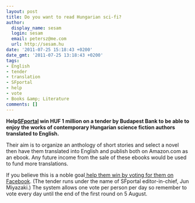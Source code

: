 ```yaml
---
layout: post
title: Do you want to read Hungarian sci-fi?
author:
  display_name: sesam
  login: sesam
  email: petersz@me.com
  url: http://sesam.hu
date: '2011-07-25 15:18:43 +0200'
date_gmt: '2011-07-25 13:18:43 +0200'
tags:
- English
- tender
- translation
- SFportal
- help
- vote
- Books &amp; Literature
comments: []
---
```


**Help[SFportal](http://sfportal.hu) win HUF 1 million on a tender by Budapest Bank to be able to enjoy the works of contemporary Hungarian science fiction authors translated to English.**

Their aim is to organize an anthology of short stories and select a novel then have them translated into English and publish both on Amazon.com as an ebook. Any future income from the sale of these ebooks would be used to fund more translations.

If you believe this is a noble goal[ help them win by voting for them on Facebook](http://bit.ly/valoravalto-sfportal). (The tender runs under the name of SFportal editor-in-chief, Jun Miyazaki.) The system allows one vote per person per day so remember to vote every day until the end of the first round on 5 August.
